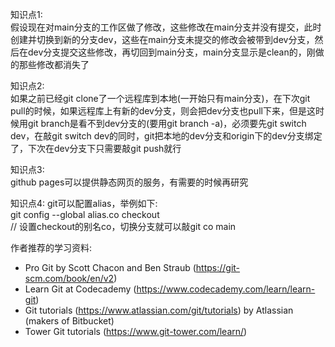 知识点1:  
假设现在对main分支的工作区做了修改，这些修改在main分支并没有提交，此时创建并切换到新的分支dev，这些在main分支未提交的修改会被带到dev分支，然后在dev分支提交这些修改，再切回到main分支，main分支显示是clean的，刚做的那些修改都消失了

知识点2:  
如果之前已经git clone了一个远程库到本地(一开始只有main分支)，在下次git pull的时候，如果远程库上有新的dev分支，则会把dev分支也pull下来，但是这时候用git branch是看不到dev分支的(要用git branch -a)，必须要先git switch dev，在敲git switch dev的同时，git把本地的dev分支和origin下的dev分支绑定了，下次在dev分支下只需要敲git push就行

知识点3:  
github pages可以提供静态网页的服务，有需要的时候再研究

知识点4:
git可以配置alias，举例如下:  
git config --global alias.co checkout  
// 设置checkout的别名co，切换分支就可以敲git co main

作者推荐的学习资料:
- Pro Git by Scott Chacon and Ben Straub (https://git-scm.com/book/en/v2)
- Learn Git at Codecademy (https://www.codecademy.com/learn/learn-git)
- Git tutorials (https://www.atlassian.com/git/tutorials) by Atlassian (makers of Bitbucket)
- Tower Git tutorials (https://www.git-tower.com/learn/)
